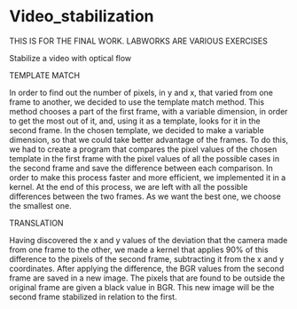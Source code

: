 # Video_stabilization
THIS IS FOR THE FINAL WORK. LABWORKS ARE VARIOUS EXERCISES

Stabilize a video with optical flow

TEMPLATE MATCH

In order to find out the number of pixels, in y and x, that varied from one frame to another, we decided to use the template match method. This method chooses a part of the first frame, with a variable dimension, in order to get the most out of it, and, using it as a template, looks for it in the second frame. In the chosen template, we decided to make a variable dimension, so that we could take better advantage of the frames. To do this, we had to create a program that compares the pixel values of the chosen template in the first frame with the pixel values of all the possible cases in the second frame and save the difference between each comparison. In order to make this process faster and more efficient, we implemented it in a kernel.
At the end of this process, we are left with all the possible differences between the two frames. As we want the best one, we choose the smallest one.

TRANSLATION

Having discovered the x and y values of the deviation that the camera made from one frame to the other, we made a kernel that applies 90% of this difference to the pixels of the second frame, subtracting it from the x and y coordinates. After applying the difference, the BGR values from the second frame are saved in a new image. The pixels that are found to be outside the original frame are given a black value in BGR. This new image will be the second frame stabilized in relation to the first.
